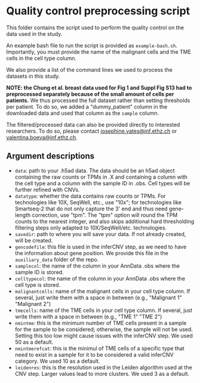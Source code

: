 # Quality control preprocessing script

This folder contains the script used to perform the quality control on the data used in the study.  

An example bash file to run the script is provided as `example-bash.sh`. Importantly, you must provide the name of the malignant cells and the TME cells in the cell type column. 

We also provide a list of the command lines we used to process the datasets in this study. 

**NOTE: the Chung et al. breast data used for Fig 1 and Suppl Fig S13 had to preprocessed separately because of the small amount of cells per patients.** We thus processed the full dataset rather than setting thresholds per patient. To do so, we added a "dummy_patient" column in the downloaded data and used that column as the `sample` column.

The filtered/processed data can also be provided directly to interested researchers. To do so, please contact josephine.yates@inf.ethz.ch or valentina.boeva@inf.ethz.ch. 

## Argument descriptions

- `data`: path to your .h5ad data. The data should be an h5ad object containing the raw counts or TPMs in .X and containing a column with the cell type and a column with the sample ID in .obs. Cell types will be further refined with CNVs. 
- `datatype`: whether the data contains raw counts or TPMs. For technologies like 10X, SeqWell, etc., use "10x"; for technologies like Smartseq-2 that do not only capture the 3' end and thus need gene-length correction, use "tpm". The "tpm" option will round the TPM counts to the nearest integer, and also skips additional hard thresholding filtering steps only adapted to 10X/SeqWell/etc. technologies.
- `savedir`: path to where you will save your data. If not already created, will be created.
- `gencodefile`: this file is used in the inferCNV step, as we need to have the information about gene position. We provide this file in the `auxiliary_data` folder of the repo.
- `samplecol`: the name of the column in your AnnData .obs where the sample ID is stored.
- `celltypecol`: the name of the column in your AnnData .obs where the cell type is stored.
- `malignantcells`: name of the malignant cells in your cell type column. If several, just write them with a space in between (e.g., "Malignant 1" "Malignant 2")
- `tmecells`: name of the TME cells in your cell type column. If several, just write them with a space in between (e.g., "TME 1" "TME 2")
- `nmintme`: this is the minimum number of TME cells present in a sample for the sample to be considered; otherwise, the sample will not be used. Setting this too low might cause issues with the inferCNV step. We used 50 as a default.
- `nmintmerefcat`: this is the minimul of TME cells of a specific type that need to exist in a sample for it to be considered a valid inferCNV category. We used 10 as a default.
- `leidenres`: this is the resolution used in the Leiden algorithm used at the CNV step. Larger values lead to more clusters. We used 3 as a default. 
